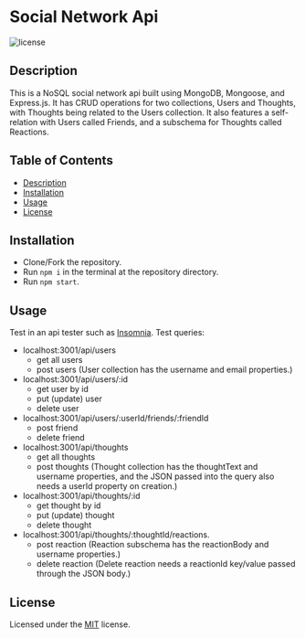 # Social Network Api
![license](https://img.shields.io/badge/License-MIT-blue)

<a name='description'></a>
## Description
This is a NoSQL social network api built using MongoDB, Mongoose, and Express.js. It has CRUD operations for two collections, Users and Thoughts, with Thoughts being related to the Users collection. It also features a self-relation with Users called Friends, and a subschema for Thoughts called Reactions.

## Table of Contents
* [Description](#Description)
* [Installation](#Installation)
* [Usage](#Usage)
* [License](#License)

<a name='installation'></a>
## Installation
* Clone/Fork the repository. 
 * Run `npm i` in the terminal at the repository directory. 
 * Run `npm start`.

<a name='usage'></a>
## Usage
Test in an api tester such as [Insomnia](https://insomnia.rest). 
 Test queries: 
 * localhost:3001/api/users
     - get all users
     - post users (User collection has the username and email properties.)
 * localhost:3001/api/users/:id
     - get user by id
     - put (update) user
     - delete user
 * localhost:3001/api/users/:userId/friends/:friendId
     - post friend
     - delete friend
 * localhost:3001/api/thoughts
     - get all thoughts
     - post thoughts (Thought collection has the thoughtText and username properties, and the JSON passed into the query also needs a userId property on creation.)
 * localhost:3001/api/thoughts/:id
     - get thought by id
     - put (update) thought
     - delete thought
 * localhost:3001/api/thoughts/:thoughtId/reactions.
     - post reaction (Reaction subschema has the reactionBody and username properties.)
     - delete reaction (Delete reaction needs a reactionId key/value passed through the JSON body.)
 
<a name='license'></a>
## License
Licensed under the [MIT](./LICENSE.txt) license.
